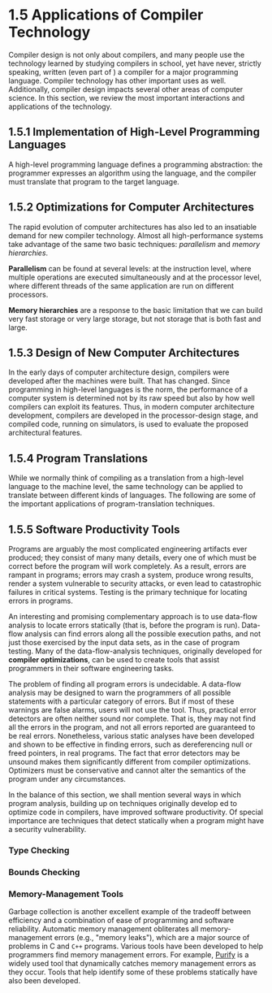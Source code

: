 # 1.5 Applications of Compiler Technology

Compiler design is not only about compilers, and many people use the technology learned by studying compilers in school, yet have never, strictly speaking, written (even part of ) a compiler for a major programming language. Compiler technology has other important uses as well. Additionally, compiler design impacts several other areas of computer science. In this section, we review the most important interactions and applications of the technology.

## 1.5.1 Implementation of High-Level Programming Languages

A high-level programming language defines a programming abstraction: the programmer expresses an algorithm using the language, and the compiler must translate that program to the target language.

## 1.5.2 Optimizations for Computer Architectures

The rapid evolution of computer architectures has also led to an insatiable demand for new compiler technology. Almost all high-performance systems take advantage of the same two basic techniques: *parallelism* and *memory hierarchies*. 

**Parallelism** can be found at several levels: at the instruction level, where multiple operations are executed simultaneously and at the processor level, where different threads of the same application are run on different processors. 

**Memory hierarchies** are a response to the basic limitation that we can build very fast storage or very large storage, but not storage that is both fast and large.

## 1.5.3 Design of New Computer Architectures

In the early days of computer architecture design, compilers were developed after the machines were built. That has changed. Since programming in high-level languages is the norm, the performance of a computer system is determined not by its raw speed but also by how well compilers can exploit its features. Thus, in modern computer architecture development, compilers are developed in the processor-design stage, and compiled code, running on simulators, is used to evaluate the proposed architectural features.

## 1.5.4 Program Translations

While we normally think of compiling as a translation from a high-level language to the machine level, the same technology can be applied to translate between different kinds of languages. The following are some of the important applications of program-translation techniques.



## 1.5.5 Software Productivity Tools

Programs are arguably the most complicated engineering artifacts ever produced; they consist of many many details, every one of which must be correct before the program will work completely. As a result, errors are rampant in programs; errors may crash a system, produce wrong results, render a system
vulnerable to security attacks, or even lead to catastrophic failures in critical systems. Testing is the primary technique for locating errors in programs.

An interesting and promising complementary approach is to use data-flow analysis to locate errors statically (that is, before the program is run). Data-flow analysis can find errors along all the possible execution paths, and not just those exercised by the input data sets, as in the case of program testing.
Many of the data-flow-analysis techniques, originally developed for **compiler optimizations**, can be used to create tools that assist programmers in their software engineering tasks.

The problem of finding all program errors is undecidable. A data-flow analysis may be designed to warn the programmers of all possible statements with a particular category of errors. But if most of these warnings are false alarms, users will not use the tool. Thus, practical error detectors are often neither sound nor complete. That is, they may not find all the errors in the program, and not all errors reported are guaranteed to be real errors. Nonetheless, various static analyses have been developed and shown to be effective in finding errors, such as dereferencing null or freed pointers, in real programs. The fact that error detectors may be unsound makes them significantly different from compiler optimizations. Optimizers must be conservative and cannot alter the semantics of the program under any circumstances.

In the balance of this section, we shall mention several ways in which program analysis, building up on techniques originally develop ed to optimize code in compilers, have improved software productivity. Of special importance are techniques that detect statically when a program might have a security vulnerability.

### Type Checking



### Bounds Checking



### Memory-Management Tools

Garbage collection is another excellent example of the tradeoff between efficiency and a combination of ease of programming and software reliability. Automatic memory management obliterates all memory-management errors (e.g., "memory leaks"), which are a major source of problems in C and `C++` programs. Various tools have been developed to help programmers find memory management errors. For example, [Purify](https://en.wikipedia.org/wiki/PurifyPlus) is a widely used tool that dynamically catches memory management errors as they occur. Tools that help identify some of these problems statically have also been developed.